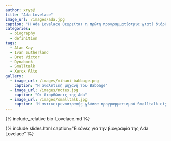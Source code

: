 ```yaml
---
author: xrys@
title: "Ada Lovelace"
image_url: /images/ada.jpg
caption: "Η Ada Lovelace θεωρείται η πρώτη προγραμματίστρια γιατί διόρθωσε και επέκτεινε το έργο του Babage για την αναλυτική μηχανή του"
categories:
  - biography
  - definition
tags:
  - Alan Kay
  - Ivan Sutherland
  - Bret Victor
  - Dynabook
  - Smalltalk
  - Xerox Alto
gallery:
  - image_url: /images/mihani-babbage.png
    caption: "Η αναλυτική μηχανή του Babbage"
  - image_url: /images/notes.jpg
    caption: "Οι διορθώσεις της Ada"
  - image_url: /images/smalltalk.jpg
    caption: 'Η αντικειμενοστραφής γλώσσα προγραμματισμού Smalltalk είχε έμφαση σε οντότητες υψηλού επιπέδου και στην διάδραση με τον χρήστη και έτσι διευκόλυνε την κατασκευή και τις δοκιμές του λογισμικού που τελικά οδήγησε στους πρώτους επιτυχημένους εμπορικά επιτραπέζιους υπολογιστές'
---
```


{% include_relative bio-Lovelace.md %}

{% include slides.html caption="Εικόνες για την βιογραφία της Ada Lovelace" %}
